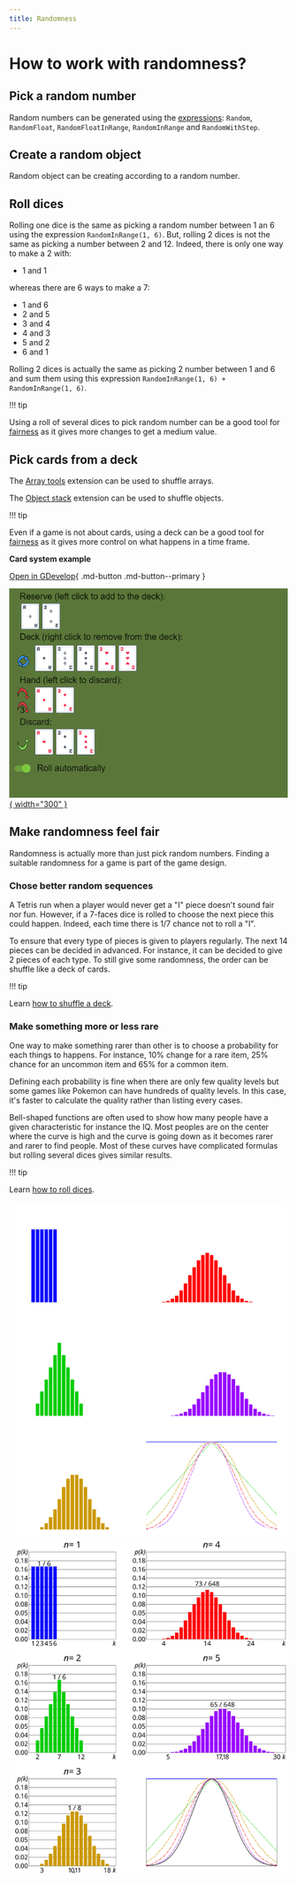 ```yaml
---
title: Randomness
---
```


# How to work with randomness?

## Pick a random number

Random numbers can be generated using the [expressions](/gdevelop5/all-features/expressions/): `Random`, `RandomFloat`, `RandomFloatInRange`, `RandomInRange` and `RandomWithStep`.


## Create a random object

Random object can be creating according to a random number. 

<!---
TODO screenshot of events and small example link.
-->


## Roll dices

Rolling one dice is the same as picking a random number between 1 an 6 using the expression `RandomInRange(1, 6)`. But, rolling 2 dices is not the same as picking a number between 2 and 12. Indeed, there is only one way to make a 2 with:

- 1 and 1

whereas there are 6 ways to make a 7:

- 1 and 6
- 2 and 5
- 3 and 4
- 4 and 3
- 5 and 2
- 6 and 1

Rolling 2 dices is actually the same as picking 2 number between 1 and 6 and sum them using this expression `RandomInRange(1, 6) + RandomInRange(1, 6)`.

<!---
Create an example that compares visually different way of doing randomness.
Add a side by side comparison between `RandomInRange(1, 6) + RandomInRange(1, 6)` and `RandomInRange(2, 12)` and add a link to the example.
-->

!!! tip

Using a roll of several dices to pick random number can be a good tool for [fairness](#make-randomness-feel-fair) as it gives more changes to get a medium value.


## Pick cards from a deck

The [Array tools](/gdevelop5/extensions/array-tools/) extension can be used to shuffle arrays.

<!---
Add a screenshot of the instruction editor showing the shuffle action.
-->

The [Object stack](/gdevelop5/extensions/object-stack/) extension can be used to shuffle objects.

<!---
Add a screenshot of the instruction editor showing the shuffle action.
-->

!!! tip

Even if a game is not about cards, using a deck can be a good tool for [fairness](#make-randomness-feel-fair) as it gives more control on what happens in a time frame.

**Card system example**

[Open in GDevelop](https://editor.gdevelop.io/?project=example://card-system){ .md-button .md-button--primary }

[![](card-system-example.png){ width="300" }](https://editor.gdevelop.io/?project=example://card-system)


## Make randomness feel fair

Randomness is actually more than just pick random numbers. Finding a suitable randomness for a game is part of the game design.


### Chose better random sequences

A Tetris run when a player would never get a "I" piece doesn't sound fair nor fun. However, if a 7-faces dice is rolled to choose the next piece this could happen. Indeed, each time there is 1/7 chance not to roll a "I".

To ensure that every type of pieces is given to players regularly. The next 14 pieces can be decided in advanced. For instance, it can be decided to give 2 pieces of each type. To still give some randomness, the order can be shuffle like a deck of cards.

<!---
Create an example that compares visually different way of doing randomness.
Add a side by side comparison and a link to the example.
-->

!!! tip

Learn [how to shuffle a deck](#pick-cards-from-a-deck).


### Make something more or less rare

One way to make something rarer than other is to choose a probability for each things to happens. For instance, 10% change for a rare item, 25% chance for an uncommon item and 65% for a common item.

Defining each probability is fine when there are only few quality levels but some games like Pokemon can have hundreds of quality levels. In this case, it's faster to calculate the quality rather than listing every cases.

Bell-shaped functions are often used to show how many people have a given characteristic for instance the IQ. Most peoples are on the center where the curve is high and the curve is going down as it becomes rarer and rarer to find people. Most of these curves have complicated formulas but rolling several dices gives similar results.

!!! tip

Learn [how to roll dices](#roll-dices).

[
  ![](dices-probabilities-dark.svg#only-dark)
  ![](dices-probabilities-light.svg#only-light)
](https://en.wikipedia.org/wiki/File%3ADice_sum_central_limit_theorem.svg)


